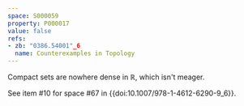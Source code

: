 ```yaml
---
space: S000059
property: P000017
value: false
refs:
- zb: "0386.54001"_6
  name: Counterexamples in Topology
---
```


Compact sets are nowhere dense in $\mathbb R$, which isn't meager.

See item #10 for space #67 in {{doi:10.1007/978-1-4612-6290-9_6}}.
